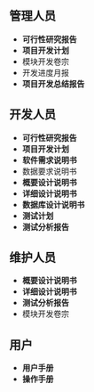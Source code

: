## 管理人员

* **可行性研究报告**
* **项目开发计划**
* 模块开发卷宗
* 开发进度月报
* **项目开发总结报告**

## 开发人员

* **可行性研究报告**
* **项目开发计划**
* **软件需求说明书**
* 数据要求说明书
* **概要设计说明书**
* **详细设计说明书**
* **数据库设计说明书**
* **测试计划**
* **测试分析报告**

## 维护人员

* **概要设计说明书**
* **详细设计说明书**
* **测试分析报告**
* 模块开发卷宗

## 用户

* **用户手册**
* **操作手册**